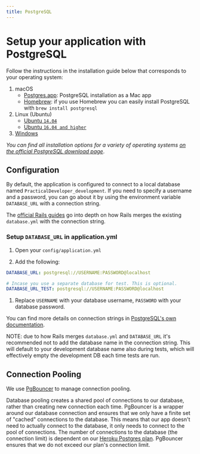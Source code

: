 ```yaml
---
title: PostgreSQL
---
```


# Setup your application with PostgreSQL

Follow the instructions in the installation guide below that corresponds to your
operating system:

1. macOS
   - [Postgres.app](https://postgresapp.com/): PostgreSQL installation as a Mac
     app
   - [Homebrew](https://brew.sh/): if you use Homebrew you can easily install
     PostgreSQL with `brew install postgresql`
1. Linux (Ubuntu)
   - [Ubuntu `14.04`](https://www.digitalocean.com/community/tutorials/how-to-install-and-use-postgresql-on-ubuntu-14-04)
   - [Ubuntu `16.04 and higher`](https://www.digitalocean.com/community/tutorials/how-to-install-and-use-postgresql-on-ubuntu-16-04)
1. [Windows](https://www.postgresql.org/download/windows/)

_You can find all installation options for a variety of operating systems
[on the official PostgreSQL download page](https://www.postgresql.org/download/)_.

## Configuration

By default, the application is configured to connect to a local database named
`PracticalDeveloper_development`. If you need to specify a username and a
password, you can go about it by using the environment variable `DATABASE_URL`
with a connection string.

The
[official Rails guides](https://guides.rubyonrails.org/configuring.html#connection-preference)
go into depth on how Rails merges the existing `database.yml` with the
connection string.

### Setup `DATABASE_URL` in application.yml

1. Open your `config/application.yml`

1. Add the following:

```yml
DATABASE_URL: postgresql://USERNAME:PASSWORD@localhost

# Incase you use a separate database for test. This is optional.
DATABASE_URL_TEST: postgresql://USERNAME:PASSWORD@localhost
```

1. Replace `USERNAME` with your database username, `PASSWORD` with your database
   password.

You can find more details on connection strings in
[PostgreSQL's own documentation](https://www.postgresql.org/docs/10/static/libpq-connect.html#LIBPQ-CONNSTRING).

NOTE: due to how Rails merges `database.yml` and `DATABASE_URL` it's recommended
not to add the database name in the connection string. This will default to your
development database name also during tests, which will effectively empty the
development DB each time tests are run.

## Connection Pooling

We use [PgBouncer](http://www.pgbouncer.org) to manage connection pooling.

Database pooling creates a shared pool of connections to our database, rather
than creating new connection each time. PgBouncer is a wrapper around our
database connection and ensures that we only have a finite set of "cached"
connections to the database. This means that our app doesn't need to actually
connect to the database, it only needs to connect to the pool of connections.
The number of connections to the database (the connection limit) is dependent on
our
[Heroku Postgres plan](https://devcenter.heroku.com/articles/heroku-postgres-plans).
PgBouncer ensures that we do not exceed our plan's connection limit.

